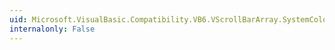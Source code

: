 ```yaml
---
uid: Microsoft.VisualBasic.Compatibility.VB6.VScrollBarArray.SystemColorsChanged
internalonly: False
---
```

